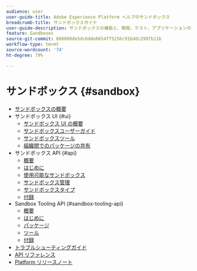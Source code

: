 ```yaml
---
audience: user
user-guide-title: Adobe Experience Platform ヘルプのサンドボックス
breadcrumb-title: サンドボックスガイド
user-guide-description: サンドボックスの機能と、開発、テスト、アプリケーションのデプロイメントのための仮想環境への Platform インスタンスのパーティション化の仕組みを確認します。
feature: Sandboxes
source-git-commit: 868800de5dc6dde6654ff5256c91bddc2997b11b
workflow-type: tm+mt
source-wordcount: '74'
ht-degree: 79%

---
```



# サンドボックス {#sandbox}

* [サンドボックスの概要](home.md)
* サンドボックス UI {#ui}
   * [サンドボックス UI の概要](ui/overview.md)
   * [サンドボックスユーザーガイド](ui/user-guide.md)
   * [サンドボックスツール](ui/sandbox-tooling.md)
   * [組織間でのパッケージの共有](ui/sharing-packages-across-orgs.md)
* サンドボックス API {#api}
   * [概要](api/overview.md)
   * [はじめに](api/getting-started.md)
   * [使用可能なサンドボックス](api/available.md)
   * [サンドボックス管理](api/sandboxes.md)
   * [サンドボックスタイプ](api/types.md)
   * [付録](api/appendix.md)
* Sandbox Tooling API {#sandbox-tooling-api}
   * [概要](sandbox-tooling-api/overview.md)
   * [はじめに](sandbox-tooling-api/getting-started.md)
   * [パッケージ](sandbox-tooling-api/packages.md)
   * [ツール](sandbox-tooling-api/tools.md)
   * [付録](sandbox-tooling-api/appendix.md)
* [トラブルシューティングガイド](troubleshooting-guide.md)
* [API リファレンス](https://www.adobe.io/experience-platform-apis/references/sandbox)
* [Platform リリースノート](https://experienceleague.adobe.com/ja/docs/experience-platform/release-notes/latest)